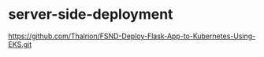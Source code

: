 # server-side-deployment
https://github.com/Thalrion/FSND-Deploy-Flask-App-to-Kubernetes-Using-EKS.git
